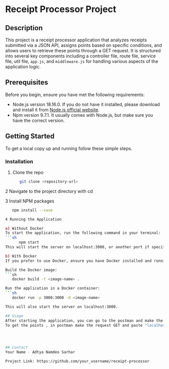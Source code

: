 # Receipt Processor Project

## Description

This project is a receipt processor application that analyzes receipts submitted via a JSON API, assigns points based on specific conditions, and allows users to retrieve these points through a GET request. It is structured into several key components including a controller file, route file, service file, util file, `app.js`, and `middleware.js` for handling various aspects of the application logic.

## Prerequisites

Before you begin, ensure you have met the following requirements:

- Node.js version 18.16.0. If you do not have it installed, please download and install it from [Node.js official website](https://nodejs.org/).
- Npm version 9.7.1. It usually comes with Node.js, but make sure you have the correct version.

## Getting Started

To get a local copy up and running follow these simple steps.

### Installation

1. Clone the repo
   ```sh
      git clone <repository-url>

2 Navigate to the project directory with cd

3 Install NPM packages
   ```sh
      npm install --save

4 Running the Application

a) Without Docker
To start the application, run the following command in your terminal:
   ```sh
         npm start
This will start the server on localhost:3000, or another port if specified in your environment variables.

b) With Docker
If you prefer to use Docker, ensure you have Docker installed and running on your machine. Then, build and run the application using Docker with the following commands:

Build the Docker image:
```sh
      docker build -t <image-name> . 

Run the application in a Docker container:
```sh
      docker run -p 3000:3000 -d <image-name>

This will also start the server on localhost:3000.

## Usage
After starting the application, you can go to the postman and make the request POST and paste "localhost:3000/receipts/process" with json body in the body field and make raw and also change it to JSON.It will produce an id.
To get the points , in postman make the request GET and paste "localhost:3000/receipts/e32eaff7-5b4e-4cd6-9d5f-37b7f2597c8f/points" please make sure to put the id which you got after the post request this is for example




## Contact
Your Name - Adtya Namdeo Sarhar

Project Link: https://github.com/your_username/receipt-processor
